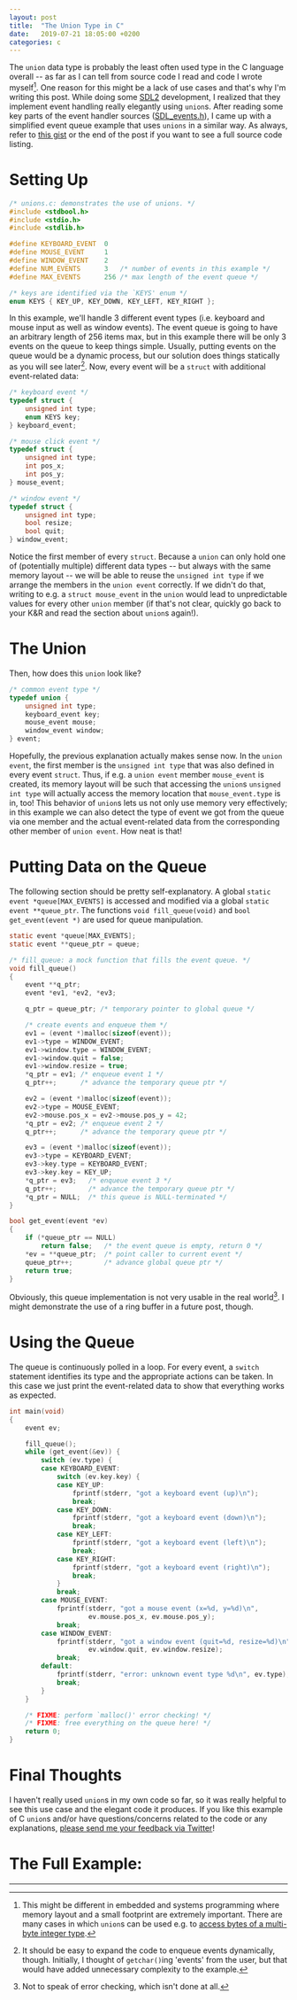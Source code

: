 ```yaml
---
layout: post
title:  "The Union Type in C"
date:   2019-07-21 18:05:00 +0200
categories: c
---
```


The `union` data type is probably the least often used type in the C language overall -- as far as I can tell from source code I read and code I wrote myself[^1]. One reason for this might be a lack of use cases and that's why I'm writing this post. While doing some [SDL2](https://wiki.libsdl.org/SDL_Event?highlight=%28%5CbCategoryStruct%5Cb%29%7C%28CategoryEvents%29) development, I realized that they implement event handling really elegantly using `union`s. After reading some key parts of the event handler sources ([SDL_events.h](https://github.com/DanielSchuette/SDL-mirror/blob/master/include/SDL_events.h)), I came up with a simplified event queue example that uses `unions` in a similar way. As always, refer to [this gist](https://gist.github.com/DanielSchuette/eda98376a3b6f750d649d0eb23b16602) or the end of the post if you want to see a full source code listing.

# Setting Up
```c
/* unions.c: demonstrates the use of unions. */
#include <stdbool.h>
#include <stdio.h>
#include <stdlib.h>

#define KEYBOARD_EVENT  0
#define MOUSE_EVENT     1
#define WINDOW_EVENT    2
#define NUM_EVENTS      3   /* number of events in this example */
#define MAX_EVENTS      256 /* max length of the event queue */

/* keys are identified via the `KEYS' enum */
enum KEYS { KEY_UP, KEY_DOWN, KEY_LEFT, KEY_RIGHT };
```

In this example, we'll handle 3 different event types (i.e. keyboard and mouse input as well as window events). The event queue is going to have an arbitrary length of 256 items max, but in this example there will be only 3 events on the queue to keep things simple. Usually, putting events on the queue would be a dynamic process, but our solution does things statically as you will see later[^2]. Now, every event will be a `struct` with additional event-related data:

```c
/* keyboard event */
typedef struct {
    unsigned int type;
    enum KEYS key;
} keyboard_event;

/* mouse click event */
typedef struct {
    unsigned int type;
    int pos_x;
    int pos_y;
} mouse_event;

/* window event */
typedef struct {
    unsigned int type;
    bool resize;
    bool quit;
} window_event;
```

Notice the first member of every `struct`. Because a `union` can only hold one of (potentially multiple) different data types -- but always with the same memory layout -- we will be able to reuse the `unsigned int type` if we arrange the members in the `union event` correctly. If we didn't do that, writing to e.g. a `struct mouse_event` in the `union` would lead to unpredictable values for every other `union` member (if that's not clear, quickly go back to your K&R and read the section about `union`s again!).


# The Union
Then, how does this `union` look like?

```c
/* common event type */
typedef union {
    unsigned int type;
    keyboard_event key;
    mouse_event mouse;
    window_event window;
} event;
```

Hopefully, the previous explanation actually makes sense now. In the `union event`, the first member is the `unsigned int type` that was also defined in every event `struct`. Thus, if e.g. a `union event` member `mouse_event` is created, its memory layout will be such that accessing the `union`s `unsigned int type` will actually access the memory location that `mouse_event.type` is in, too! This behavior of `union`s lets us not only use memory very effectively; in this example we can also detect the type of event we got from the queue via one member and the actual event-related data from the corresponding other member of `union event`. How neat is that!

# Putting Data on the Queue
The following section should be pretty self-explanatory. A global `static event *queue[MAX_EVENTS]` is accessed and modified via a global `static event **queue_ptr`. The functions `void fill_queue(void)` and `bool get_event(event *)` are used for queue manipulation.

```c
static event *queue[MAX_EVENTS];
static event **queue_ptr = queue;

/* fill_queue: a mock function that fills the event queue. */
void fill_queue()
{
    event **q_ptr;
    event *ev1, *ev2, *ev3;

    q_ptr = queue_ptr; /* temporary pointer to global queue */

    /* create events and enqueue them */
    ev1 = (event *)malloc(sizeof(event));
    ev1->type = WINDOW_EVENT;
    ev1->window.type = WINDOW_EVENT;
    ev1->window.quit = false;
    ev1->window.resize = true;
    *q_ptr = ev1; /* enqueue event 1 */
    q_ptr++;      /* advance the temporary queue ptr */

    ev2 = (event *)malloc(sizeof(event));
    ev2->type = MOUSE_EVENT;
    ev2->mouse.pos_x = ev2->mouse.pos_y = 42;
    *q_ptr = ev2; /* enqueue event 2 */
    q_ptr++;      /* advance the temporary queue ptr */

    ev3 = (event *)malloc(sizeof(event));
    ev3->type = KEYBOARD_EVENT;
    ev3->key.type = KEYBOARD_EVENT;
    ev3->key.key = KEY_UP;
    *q_ptr = ev3;   /* enqueue event 3 */
    q_ptr++;        /* advance the temporary queue ptr */
    *q_ptr = NULL;  /* this queue is NULL-terminated */
}

bool get_event(event *ev)
{
    if (*queue_ptr == NULL)
        return false;   /* the event queue is empty, return 0 */
    *ev = **queue_ptr;  /* point caller to current event */
    queue_ptr++;        /* advance global queue ptr */
    return true;
}
```

Obviously, this queue implementation is not very usable in the real world[^3]. I might demonstrate the use of a ring buffer in a future post, though.

# Using the Queue
The queue is continuously polled in a loop. For every event, a `switch` statement identifies its type and the appropriate actions can be taken. In this case we just print the event-related data to show that everything works as expected.

```c
int main(void)
{
    event ev;

    fill_queue();
    while (get_event(&ev)) {
        switch (ev.type) {
        case KEYBOARD_EVENT:
            switch (ev.key.key) {
            case KEY_UP:
                fprintf(stderr, "got a keyboard event (up)\n");
                break;
            case KEY_DOWN:
                fprintf(stderr, "got a keyboard event (down)\n");
                break;
            case KEY_LEFT:
                fprintf(stderr, "got a keyboard event (left)\n");
                break;
            case KEY_RIGHT:
                fprintf(stderr, "got a keyboard event (right)\n");
                break;
            }
            break;
        case MOUSE_EVENT:
            fprintf(stderr, "got a mouse event (x=%d, y=%d)\n",
                    ev.mouse.pos_x, ev.mouse.pos_y);
            break;
        case WINDOW_EVENT:
            fprintf(stderr, "got a window event (quit=%d, resize=%d)\n",
                    ev.window.quit, ev.window.resize);
            break;
        default:
            fprintf(stderr, "error: unknown event type %d\n", ev.type);
            break;
        }
    }

    /* FIXME: perform `malloc()' error checking! */
    /* FIXME: free everything on the queue here! */
    return 0;
}
```

# Final Thoughts
I haven't really used `union`s in my own code so far, so it was really helpful to see this use case and the elegant code it produces. If you like this example of C `union`s and/or have questions/concerns related to the code or any explanations, [please send me your feedback via Twitter](https://twitter.com/DogtorDash)!

# The Full Example:
<script src="https://gist.github.com/DanielSchuette/eda98376a3b6f750d649d0eb23b16602.js"></script>

<hr class="hr-light">

[^1]: This might be different in embedded and systems programming where memory layout and a small footprint are extremely important. There are many cases in which `union`s can be used e.g. to [access bytes of a multi-byte integer type](https://gist.github.com/DanielSchuette/2a48ba596bbb817ebbe893ba558a25b1).
[^2]: It should be easy to expand the code to enqueue events dynamically, though. Initially, I thought of `getchar()`ing 'events' from the user, but that would have added unnecessary complexity to the example.
[^3]: Not to speak of error checking, which isn't done at all.
